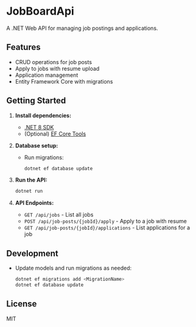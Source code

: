 # JobBoardApi

A .NET Web API for managing job postings and applications.

## Features
- CRUD operations for job posts
- Apply to jobs with resume upload
- Application management
- Entity Framework Core with migrations

## Getting Started

1. **Install dependencies:**
   - [.NET 8 SDK](https://dotnet.microsoft.com/en-us/download/dotnet/8.0)
   - (Optional) [EF Core Tools](https://learn.microsoft.com/en-us/ef/core/cli/dotnet)

2. **Database setup:**
   - Run migrations:
     ```sh
     dotnet ef database update
     ```

3. **Run the API:**
   ```sh
   dotnet run
   ```

4. **API Endpoints:**
   - `GET /api/jobs` - List all jobs
   - `POST /api/job-posts/{jobId}/apply` - Apply to a job with resume
   - `GET /api/job-posts/{jobId}/applications` - List applications for a job

## Development
- Update models and run migrations as needed:
  ```sh
  dotnet ef migrations add <MigrationName>
  dotnet ef database update
  ```

## License
MIT
